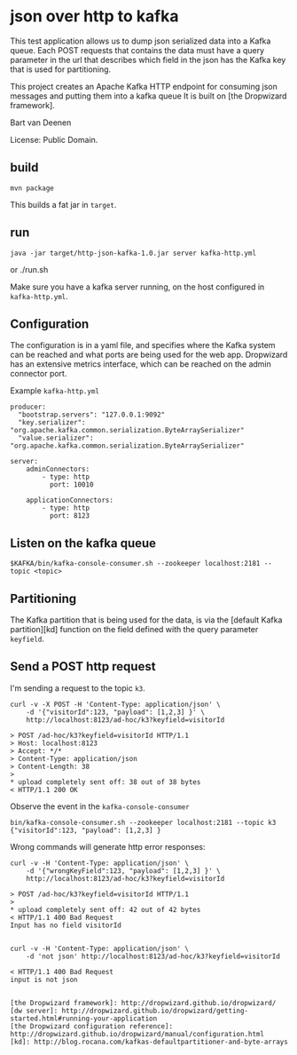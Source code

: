 # json over http to kafka

This test application allows us to dump json serialized data into a Kafka queue. Each POST requests that contains the
data must have a query parameter in the url that describes which field in the json has the Kafka key that is used for
partitioning.

This project creates an Apache Kafka HTTP endpoint for consuming json messages and putting them into a kafka queue
It is built on [the Dropwizard framework].

Bart van Deenen

License: Public Domain.

## build

    mvn package

This builds a fat jar in `target`.

## run

    java -jar target/http-json-kafka-1.0.jar server kafka-http.yml

or
    ./run.sh

Make sure you have a kafka server running, on the host configured in `kafka-http.yml`.

## Configuration

The configuration is in a yaml file, and specifies where the Kafka system can be reached and what ports are being used
for the web app. Dropwizard has an extensive metrics interface, which can be reached on the admin connector port.

Example `kafka-http.yml`

    producer:
      "bootstrap.servers": "127.0.0.1:9092"
      "key.serializer": "org.apache.kafka.common.serialization.ByteArraySerializer"
      "value.serializer": "org.apache.kafka.common.serialization.ByteArraySerializer"

    server:
        adminConnectors:
            - type: http
              port: 10010

        applicationConnectors:
            - type: http
              port: 8123

## Listen on the kafka queue

    $KAFKA/bin/kafka-console-consumer.sh --zookeeper localhost:2181 --topic <topic>

## Partitioning
The Kafka partition that is being used for the data, is via the [default Kafka partition][kd] function on the field
defined with the query parameter `keyfield`.

## Send a POST http request

I'm sending a request to the topic `k3`. 

```
curl -v -X POST -H 'Content-Type: application/json' \
    -d '{"visitorId":123, "payload": [1,2,3] }' \
    http://localhost:8123/ad-hoc/k3?keyfield=visitorId

> POST /ad-hoc/k3?keyfield=visitorId HTTP/1.1
> Host: localhost:8123
> Accept: */*
> Content-Type: application/json
> Content-Length: 38
>
* upload completely sent off: 38 out of 38 bytes
< HTTP/1.1 200 OK
```

Observe the event in the `kafka-console-consumer`

```
bin/kafka-console-consumer.sh --zookeeper localhost:2181 --topic k3
{"visitorId":123, "payload": [1,2,3] }
```

Wrong commands will generate http error responses:

```
curl -v -H 'Content-Type: application/json' \
    -d '{"wrongKeyField":123, "payload": [1,2,3] }' \
    http://localhost:8123/ad-hoc/k3?keyfield=visitorId

> POST /ad-hoc/k3?keyfield=visitorId HTTP/1.1
>
* upload completely sent off: 42 out of 42 bytes
< HTTP/1.1 400 Bad Request
Input has no field visitorId


curl -v -H 'Content-Type: application/json' \
    -d 'not json' http://localhost:8123/ad-hoc/k3?keyfield=visitorId

< HTTP/1.1 400 Bad Request
input is not json


[the Dropwizard framework]: http://dropwizard.github.io/dropwizard/
[dw server]: http://dropwizard.github.io/dropwizard/getting-started.html#running-your-application
[the Dropwizard configuration reference]: http://dropwizard.github.io/dropwizard/manual/configuration.html
[kd]: http://blog.rocana.com/kafkas-defaultpartitioner-and-byte-arrays
